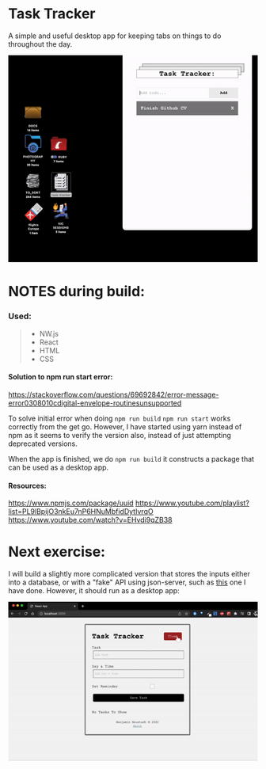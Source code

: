 # Task Tracker

A simple and useful desktop app for keeping tabs on things to do throughout the day.


<img src= "assets/Task-Tracker.gif">

# NOTES during build:


### Used: 
> - NW.js
> - React
> - HTML
> - CSS


#### Solution to npm run start error:
  https://stackoverflow.com/questions/69692842/error-message-error0308010cdigital-envelope-routinesunsupported

To solve initial error when doing `npm run build`
`npm run start` works correctly from the get go. However, I have started using yarn instead of npm as it seems to verify the version also, instead of just attempting deprecated versions.

When the app is finished, we do `npm run build` it constructs a package that can be used as a desktop app.

#### Resources:

  https://www.npmjs.com/package/uuid
https://www.youtube.com/playlist?list=PL9lBpijO3nkEu7nP6HNuMbfidDytIvrqO
https://www.youtube.com/watch?v=EHvdi9qZB38


# Next exercise: 

I will build a slightly more complicated version that stores the inputs either into a database, or with a "fake" API using json-server, such as [this](https://github.com/BenjaminNeustadt/React-JS-crash-course) one I have done. However, it should run as a desktop app: 

<img src= "assets/task-tracker-react-demo.gif">
